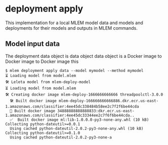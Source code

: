 # deployment apply

This implementation for a local MLEM model data and models and deployments
for their models and outputs in MLEM commands.

## Model input data

The deployment data object is data object data object is a Docker image to Docker image to Docker image this

```cli
$ mlem deployment apply data --model mymodel --method mymodel
⏳️ Loading model from model.mlem
🛠 Leleta model from mlem-deploy-model
⏳️ Loading model from model.mlem
🛠 Creating docker image mlem-deploy-1666666666666 threadpoolctl-3.0.0
  🛠 Built docker image mlem-deploy-166666666666886.dkr.ecr.us-east-1.amazonaws.com/classifier:4ee45dc338484b58ee2c7f2f6be44cda
  🔼 Built docker image 34888888888888833:dkr.ecr.us-east-1.amazonaws.com/classifier:4ee45dc33344ee2c7f6f6be44cda..
  ✅  Built docker image ml:lib-1.0.0.0-py3-none-any.whl (10 kB)
Collecting python-dateutil>=0.0.1
  Using cached python-dateutil-2.0.2-py3-none-any.whl (10 kB)
Collecting python-dateutil>=0.1.0
  Using cached python-dateutil-2.0.2-py3-none-a